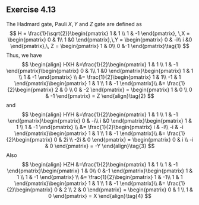 ## Exercise 4.13

The Hadmard gate, Pauli $X, Y$ and $Z$ gate are defined as
$$
H = \frac{1}{\sqrt{2}}\begin{pmatrix}
1 & 1 \\ 1 & -1
\end{pmatrix}, \,X = \begin{pmatrix}
0 & 1\\ 1 &0
\end{pmatrix},\,Y = \begin{pmatrix}
0 & -i\\ i &0
\end{pmatrix},\, Z = \begin{pmatrix}
1 & 0\\ 0 &-1
\end{pmatrix}\tag{1}
$$
Thus, we have
$$
\begin{align}
HXH &=\frac{1}{2}\begin{pmatrix}
1 & 1 \\ 1 & -1
\end{pmatrix}\begin{pmatrix}
0 & 1\\ 1 &0
\end{pmatrix}\begin{pmatrix}
1 & 1 \\ 1 & -1
\end{pmatrix} \\
&=  \frac{1}{2}\begin{pmatrix}
1 & 1\\ -1 & 1
\end{pmatrix}\begin{pmatrix}
1 & 1 \\ 1 & -1
\end{pmatrix}\\
&= \frac{1}{2}\begin{pmatrix}
2 & 0 \\ 0 & -2
\end{pmatrix} = \begin{pmatrix}
1 & 0 \\ 0 & -1
\end{pmatrix} = Z
\end{align}\tag{2}
$$
and
$$
\begin{align}
HYH &=\frac{1}{2}\begin{pmatrix}
1 & 1 \\ 1 & -1
\end{pmatrix}\begin{pmatrix}
0 & -i\\ i &0
\end{pmatrix}\begin{pmatrix}
1 & 1 \\ 1 & -1
\end{pmatrix} \\
&=  \frac{1}{2}\begin{pmatrix}
i & -i\\ -i & -i
\end{pmatrix}\begin{pmatrix}
1 & 1 \\ 1 & -1
\end{pmatrix}\\
&= \frac{1}{2}\begin{pmatrix}
0 & 2i \\ -2i & 0
\end{pmatrix} = \begin{pmatrix}
0 & i \\ -i & 0
\end{pmatrix} = -Y
\end{align}\tag{3}
$$
Also
$$
\begin{align}
HZH &=\frac{1}{2}\begin{pmatrix}
1 & 1 \\ 1 & -1
\end{pmatrix}\begin{pmatrix}
1 & 0\\ 0 &-1
\end{pmatrix}\begin{pmatrix}
1 & 1 \\ 1 & -1
\end{pmatrix} \\
&=  \frac{1}{2}\begin{pmatrix}
1 & -1\\ 1 & 1
\end{pmatrix}\begin{pmatrix}
1 & 1 \\ 1 & -1
\end{pmatrix}\\
&= \frac{1}{2}\begin{pmatrix}
0 & 2 \\ 2 & 0
\end{pmatrix} = \begin{pmatrix}
0 & 1 \\ 1 & 0
\end{pmatrix} = X
\end{align}\tag{4}
$$
